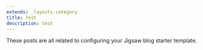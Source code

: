 ```yaml
---
extends: _layouts.category
title: Test
description: test
---
```


These posts are all related to configuring your Jigsaw blog starter template.
